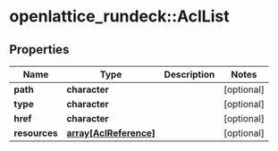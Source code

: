 # openlattice_rundeck::AclList

## Properties
Name | Type | Description | Notes
------------ | ------------- | ------------- | -------------
**path** | **character** |  | [optional] 
**type** | **character** |  | [optional] 
**href** | **character** |  | [optional] 
**resources** | [**array[AclReference]**](AclReference.md) |  | [optional] 


